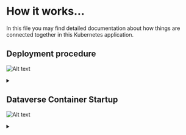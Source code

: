 # How it works...

In this file you may find detailed documentation about how things are connected together in this Kubernetes application.

## Deployment procedure

![Alt text](https://g.gravizo.com/source/mark_deployment?https%3A%2F%2Fraw.githubusercontent.com%2FIQSS%2FDataverse-kubernetes%2F44-add-docs%2Fdocs%2Fhow-it-works.md)
<details>
<summary></summary>
mark_deployment
  @startuml
  actor User
  participant "Kubernetes" as K
  User -> K: Deploy ConfigMap
  User -> K: Deploy PostgreSQL
  User -> K: Deploy Solr from iqss/solr-k8s
  User -> K: Deploy Dataverse from iqss/dataverse-k8s
  User -> K: Deploy bootstrapping job
  User -> K: Deploy configure job
  @enduml
mark_deployment
</details>

## Dataverse Container Startup

![Alt text](https://g.gravizo.com/source/mark_container_startup?https%3A%2F%2Fraw.githubusercontent.com%2FIQSS%2FDataverse-kubernetes%2F44-add-docs%2Fdocs%2Fhow-it-works.md)
<details>
<summary></summary>
mark_container_startupp
  @startuml
  participant Tini
  participant "Entrypoint" as E
  participant "Init script" as I
  participant "Appserver" as A

  create E
  Tini -> E: Start
  create I
  E -> I: Start
  
  create A
  I -> A: Start
  activate A
  I -> A: Configure password aliases
  I -> A: Configure resources
  I -> A: Configure JVM options
  I -> A: Stop
  destroy A
  I -> I: Symlink WAR & more

  create A
  E -> A: Start in foreground
  activate A
  E --> Tini: exec(): replace with Appserver
  destroy E
  Tini -> A: Keep running until container stops
  A -> A: Autodeploy WAR
  @enduml
mark_container_startup
</details>
